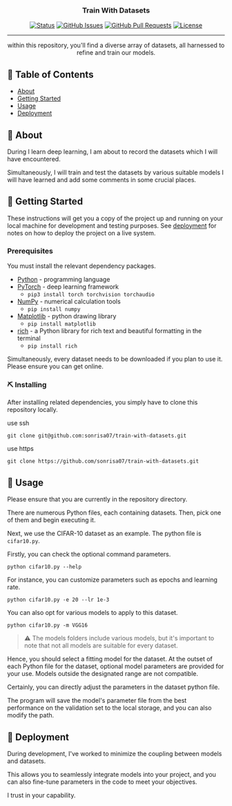 <h3 align="center">Train With Datasets</h3>

<div align="center">

  [![Status](https://img.shields.io/badge/status-active-success.svg)]() 
  [![GitHub Issues](https://img.shields.io/github/issues/sonrisa07/train-with-datasets.svg)](https://github.com/sonrisa07/train-with-datasets/issues)
  [![GitHub Pull Requests](https://img.shields.io/github/issues-pr/sonrisa07/train-with-datasets.svg)](https://github.com/sonrisa07/train-with-datasets/pulls)
  [![License](https://img.shields.io/badge/license-MIT-blue.svg)](https://opensource.org/license/mit/)

</div>

---

<p align="center"> within this repository, you'll find a diverse array of datasets, all harnessed to refine and train our models.
    <br> 
</p>

## 📝 Table of Contents
- [About](#about)
- [Getting Started](#getting_started)
- [Usage](#usage)
- [Deployment](#deployment)

## 🧐 About <a name = "about"></a>
During I learn deep learning, I am about to record the datasets which I will have encountered.

Simultaneously, I will train and test the datasets by various suitable models I will have learned and add some comments in some crucial places.


## 🏁 Getting Started <a name = "getting_started"></a>
These instructions will get you a copy of the project up and running on your local machine for development and testing purposes. See [deployment](#deployment) for notes on how to deploy the project on a live system.

### Prerequisites
You must install the relevant dependency packages.
- [Python](https://www.python.org) - programming language
- [PyTorch](http://pytorch.org) - deep learning framework
  - `pip3 install torch torchvision torchaudio`
- [NumPy](https://numpy.org) - numerical calculation tools
  - `pip install numpy`
- [Matplotlib](https://matplotlib.org) - python drawing library
  - `pip install matplotlib`
- [rich](https://github.com/Textualize/rich) - a Python library for rich text and beautiful formatting in the terminal
  - `pip install rich`

Simultaneously, every dataset needs to be downloaded if you plan to use it. Please ensure you can get online.

### ⛏️ Installing
After installing related dependencies, you simply have to clone this repository locally.

use ssh
```shell
git clone git@github.com:sonrisa07/train-with-datasets.git
```
use https
```shell
git clone https://github.com/sonrisa07/train-with-datasets.git
```

## 🎈 Usage <a name="usage"></a>
Please ensure that you are currently in the repository directory.

There are numerous Python files, each containing datasets. Then, pick one of them and begin executing it.

Next, we use the CIFAR-10 dataset as an example. The python file is `cifar10.py`.

Firstly, you can check the optional command parameters.

```shell
python cifar10.py --help
```

For instance, you can customize parameters such as epochs and learning rate.

```shell
python cifar10.py -e 20 --lr 1e-3
```

You can also opt for various models to apply to this dataset.
```shell
python cifar10.py -m VGG16
```
>⚠️ The models folders include various models, but it's important to note that not all models are suitable for every dataset.

Hence, you should select a fitting model for the dataset. At the outset of each Python file for the dataset, optional model parameters are provided for your use. Models outside the designated range are not compatible.

Certainly, you can directly adjust the parameters in the dataset python file.

The program will save the model's parameter file from the best performance on the validation set to the local storage, and you can also modify the path.

## 🚀 Deployment <a name = "deployment"></a>
During development, I've worked to minimize the coupling between models and datasets. 

This allows you to seamlessly integrate models into your project, and you can also fine-tune parameters in the code to meet your objectives.

I trust in your capability.
